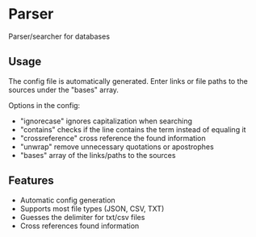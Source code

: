 # Parser

Parser/searcher for databases

## Usage

The config file is automatically generated. Enter links or file paths to the sources under the "bases" array.

Options in the config:
- "ignorecase" ignores capitalization when searching
- "contains" checks if the line contains the term instead of equaling it
- "crossreference" cross reference the found information
- "unwrap" remove unnecessary quotations or apostrophes  
- "bases" array of the links/paths to the sources

## Features

- Automatic config generation
- Supports most file types (JSON, CSV, TXT)
- Guesses the delimiter for txt/csv files
- Cross references found information
